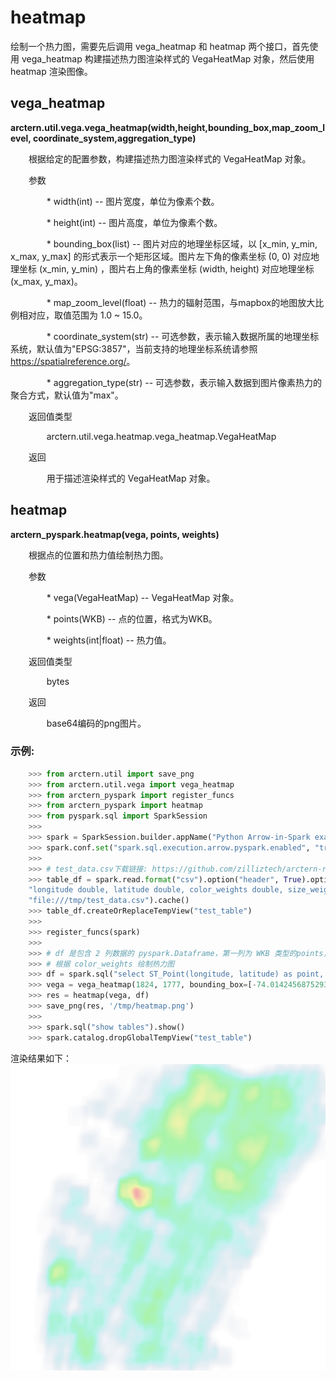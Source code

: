 # heatmap

绘制一个热力图，需要先后调用 vega_heatmap 和 heatmap 两个接口，首先使用 vega_heatmap 构建描述热力图渲染样式的 VegaHeatMap 对象，然后使用 heatmap 渲染图像。

## vega_heatmap

**arctern.util.vega.vega_heatmap(width,height,bounding_box,map_zoom_level,
coordinate_system,aggregation_type)**

&#x2002; &#x2003; 根据给定的配置参数，构建描述热力图渲染样式的 VegaHeatMap 对象。

&#x2002; &#x2003; 参数

&#x2002; &#x2003; &#x2002; &#x2003; * width(int) -- 图片宽度，单位为像素个数。

&#x2002; &#x2003; &#x2002; &#x2003; * height(int) -- 图片高度，单位为像素个数。

&#x2002; &#x2003; &#x2002; &#x2003; * bounding_box(list) -- 图片对应的地理坐标区域，以 [x_min, y_min, x_max, y_max] 的形式表示一个矩形区域。图片左下角的像素坐标 (0, 0) 对应地理坐标 (x_min, y_min) ，图片右上角的像素坐标 (width, height) 对应地理坐标 (x_max, y_max)。

&#x2002; &#x2003; &#x2002; &#x2003; * map_zoom_level(float) -- 热力的辐射范围，与mapbox的地图放大比例相对应，取值范围为 1.0 ~ 15.0。

&#x2002; &#x2003; &#x2002; &#x2003; * coordinate_system(str) -- 可选参数，表示输入数据所属的地理坐标系统，默认值为"EPSG:3857"，当前支持的地理坐标系统请参照 <https://spatialreference.org/>。

&#x2002; &#x2003; &#x2002; &#x2003; * aggregation_type(str) -- 可选参数，表示输入数据到图片像素热力的聚合方式，默认值为"max"。


&#x2002; &#x2003; 返回值类型
   
&#x2002; &#x2003; &#x2002; &#x2003; arctern.util.vega.heatmap.vega_heatmap.VegaHeatMap


&#x2002; &#x2003; 返回

&#x2002; &#x2003; &#x2002; &#x2003; 用于描述渲染样式的 VegaHeatMap 对象。



## heatmap

**arctern_pyspark.heatmap(vega, points, weights)**

&#x2002; &#x2003; 根据点的位置和热力值绘制热力图。

&#x2002; &#x2003; 参数

&#x2002; &#x2003; &#x2002; &#x2003; * vega(VegaHeatMap) -- VegaHeatMap 对象。

&#x2002; &#x2003; &#x2002; &#x2003; * points(WKB) -- 点的位置，格式为WKB。

&#x2002; &#x2003; &#x2002; &#x2003; * weights(int|float) -- 热力值。


&#x2002; &#x2003; 返回值类型
   
&#x2002; &#x2003; &#x2002; &#x2003; bytes


&#x2002; &#x2003; 返回

&#x2002; &#x2003; &#x2002; &#x2003; base64编码的png图片。


### 示例:

  ```python
      >>> from arctern.util import save_png
      >>> from arctern.util.vega import vega_heatmap
      >>> from arctern_pyspark import register_funcs
      >>> from arctern_pyspark import heatmap
      >>> from pyspark.sql import SparkSession
      >>> 
      >>> spark = SparkSession.builder.appName("Python Arrow-in-Spark example").getOrCreate()
      >>> spark.conf.set("spark.sql.execution.arrow.pyspark.enabled", "true")
      >>> 
      >>> # test_data.csv下载链接: https://github.com/zilliztech/arctern-resources/raw/benchmarks/benchmarks/dataset/layer_rendering_test_data/test_data.csv
      >>> table_df = spark.read.format("csv").option("header", True).option("delimiter", ",").schema(
      "longitude double, latitude double, color_weights double, size_weights double, region_boundaries string").load(
      "file:///tmp/test_data.csv").cache()
      >>> table_df.createOrReplaceTempView("test_table")
      >>> 
      >>> register_funcs(spark)
      >>> 
      >>> # df 是包含 2 列数据的 pyspark.Dataframe，第一列为 WKB 类型的points，第二列为热力值
      >>> # 根据 color_weights 绘制热力图      
      >>> df = spark.sql("select ST_Point(longitude, latitude) as point, color_weights from test_table where ST_Within(ST_Point(longitude, latitude), ST_GeomFromText('POLYGON ((-74.01424568752932 40.72759334104623, -74.01424568752932 40.76721122683304, -73.96056823889673 40.76721122683304, -73.96056823889673 40.72759334104623, -74.01424568752932 40.72759334104623))'))")
      >>> vega = vega_heatmap(1824, 1777, bounding_box=[-74.01424568752932, 40.72759334104623, -73.96056823889673, 40.76721122683304], map_zoom_level=14.544283200495824, coordinate_system='EPSG:4326')
      >>> res = heatmap(vega, df)
      >>> save_png(res, '/tmp/heatmap.png')
      >>> 
      >>> spark.sql("show tables").show()
      >>> spark.catalog.dropGlobalTempView("test_table")
   ```

渲染结果如下：
![](../../../../../../../img/render/spark/heatmap.png)